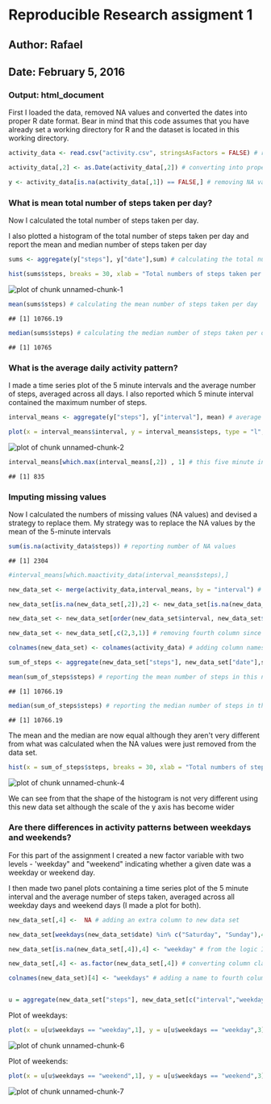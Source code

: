 # Reproducible Research assigment 1

## Author: Rafael

## Date: February 5, 2016

### Output: html_document
        
First I loaded the data, removed NA values and converted the dates into proper R date format.
Bear in mind that this code assumes that you have already set a working directory for R and the dataset is located in this working directory.



```r
activity_data <- read.csv("activity.csv", stringsAsFactors = FALSE) # reading in data

activity_data[,2] <- as.Date(activity_data[,2]) # converting into proper date format

y <- activity_data[is.na(activity_data[,1]) == FALSE,] # removing NA values
```

### What is mean total number of steps taken per day?


Now I calculated the total number of steps taken per day.

I also plotted a histogram of the total number of steps taken per day and report the mean and median number of steps taken per day

```r
sums <- aggregate(y["steps"], y["date"],sum) # calculating the total number of steps taken per day

hist(sums$steps, breaks = 30, xlab = "Total numbers of steps taken per day", main = "Histogram of total number of steps taken per day", col = "green") # making a histogram of the total number of steps taken each day
```

![plot of chunk unnamed-chunk-1](figure/unnamed-chunk-1-1.png) 

```r
mean(sums$steps) # calculating the mean number of steps taken per day
```

```
## [1] 10766.19
```

```r
median(sums$steps) # calculating the median number of steps taken per day
```

```
## [1] 10765
```

### What is the average daily activity pattern?



I made a time series plot of the 5 minute intervals and the average number of steps, averaged across all days.  I also reported which 5 minute interval contained the maximum number of steps.


```r
interval_means <- aggregate(y["steps"], y["interval"], mean) # average number of steps taken per 5-minute interval, averaged across all days

plot(x = interval_means$interval, y = interval_means$steps, type = "l", xlab = "5 minute intervals", ylab = "Average number of steps taken per 5 minute interval", main = "Average number of steps taken per 5 minute interval") # time series plot of the 5-minute intervals and the average number of steps taken, averaged across all days
```

![plot of chunk unnamed-chunk-2](figure/unnamed-chunk-2-1.png) 

```r
interval_means[which.max(interval_means[,2]) , 1] # this five minute interval contained the maximum number of steps
```

```
## [1] 835
```





### Imputing missing values



Now I calculated the numbers of missing values (NA values) and devised a strategy to replace them.
My strategy was to replace the NA values by the mean of the 5-minute intervals


```r
sum(is.na(activity_data$steps)) # reporting number of NA values
```

```
## [1] 2304
```

```r
#interval_means[which.maactivity_data(interval_means$steps),]

new_data_set <- merge(activity_data,interval_means, by = "interval") # merging acitivity_data with interval means in order to replace NA values with mean of 5 minute intervals

new_data_set[is.na(new_data_set[,2]),2] <- new_data_set[is.na(new_data_set[,2]),4] # finally removing NA values

new_data_set <- new_data_set[order(new_data_set$interval, new_data_set$date),] # ordering data by date (earlier dates come first)

new_data_set <- new_data_set[,c(2,3,1)] # removing fourth column since it is not needed anymore

colnames(new_data_set) <- colnames(activity_data) # adding column names

sum_of_steps <- aggregate(new_data_set["steps"], new_data_set["date"],sum) # calculating new sum of numbers of steps now that NA values have been replaced by 5 minute averages

mean(sum_of_steps$steps) # reporting the mean number of steps in this new data set
```

```
## [1] 10766.19
```

```r
median(sum_of_steps$steps) # reporting the median number of steps in this new data set
```

```
## [1] 10766.19
```

The mean and the median are now equal although they aren't very different from what was calculated when the NA values were just removed from the data set.



```r
hist(x = sum_of_steps$steps, breaks = 30, xlab = "Total numbers of steps taken per day", main = "Histogram of total number of steps taken per day", col = "green") # plotting histogram
```

![plot of chunk unnamed-chunk-4](figure/unnamed-chunk-4-1.png) 

We can see from that the shape of the histogram is not very different using this new data set although the scale of the y axis has become wider

### Are there differences in activity patterns between weekdays and weekends? 



For this part of the assignment I created a new factor variable with two levels - 'weekday" and "weekend" indicating whether a given date was a weekday or weekend day.

I then made two panel plots containing a time series plot of the 5 minute interval and the average number of steps taken, averaged across all weekday days and weekend days (I made a plot for both).




```r
new_data_set[,4] <-  NA # adding an extra column to new data set

new_data_set[weekdays(new_data_set$date) %in% c("Saturday", "Sunday"),4] = "weekend" # adding which days are weekends

new_data_set[is.na(new_data_set[,4]),4] <- "weekday" # from the logic I used above, all NA values will be weekdays now

new_data_set[,4] <- as.factor(new_data_set[,4]) # converting column class from character to factor

colnames(new_data_set)[4] <- "weekdays" # adding a name to fourth column


u = aggregate(new_data_set["steps"], new_data_set[c("interval","weekdays")], mean) # calculating the mean numbers of step averaged across weedays and weekends
```

Plot of weekdays:


```r
plot(x = u[u$weekdays == "weekday",1], y = u[u$weekdays == "weekday",3], type = "l", xlab = "5 minute intervals", ylab = "Average number of steps taken per 5 minute interval", main = "Weekdays") # plot of weekdays
```

![plot of chunk unnamed-chunk-6](figure/unnamed-chunk-6-1.png) 

Plot of weekends:


```r
plot(x = u[u$weekdays == "weekend",1], y = u[u$weekdays == "weekend",3], type = "l", xlab = "5 minute intervals", ylab = "Average number of steps taken per 5 minute interval", main = "Weekends") # plot of weekends
```

![plot of chunk unnamed-chunk-7](figure/unnamed-chunk-7-1.png) 
